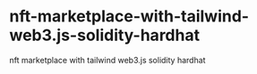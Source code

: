 # nft-marketplace-with-tailwind-web3.js-solidity-hardhat
nft marketplace with tailwind web3.js solidity hardhat

